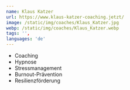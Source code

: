 ```yaml
---
name: Klaus Katzer
url: https://www.klaus-katzer-coaching.jetzt/
image: /static/img/coaches/Klaus_Katzer.jpg
webp: /static/img/coaches/Klaus_Katzer.webp
tags: '',
languages: 'de'
---
```


<ul><li>Coaching</li><li>Hypnose</li><li>Stressmanagement</li><li>Burnout-Prävention</li><li>Resilienzförderung</li></ul>